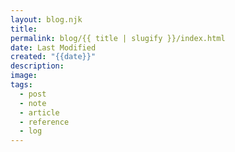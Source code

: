 ```yaml
---
layout: blog.njk
title: 
permalink: blog/{{ title | slugify }}/index.html
date: Last Modified
created: "{{date}}"
description: 
image:
tags:
  - post
  - note
  - article
  - reference
  - log
---
```

